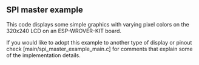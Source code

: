## SPI master example

This code displays some simple graphics with varying pixel colors on the 320x240 LCD on an ESP-WROVER-KIT board.

If you would like to adopt this example to another type of display or pinout check [main/spi_master_example_main.c] for comments that explain some of the implementation details.
